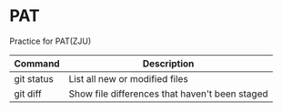 # PAT
Practice for PAT(ZJU)


| Command | Description |
| --- | --- |
| git status | List all new or modified files |
| git diff | Show file differences that haven't been staged |
